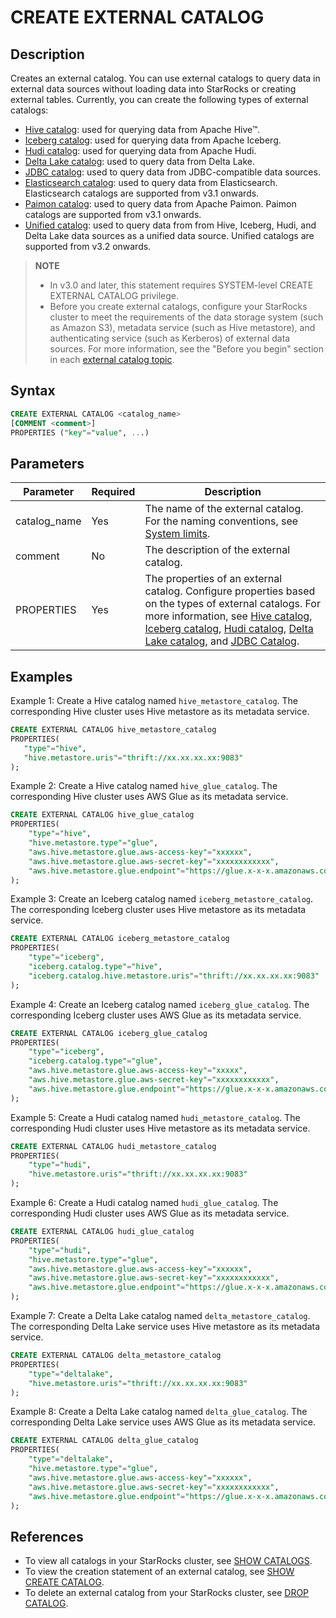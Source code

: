 ---
---

# CREATE EXTERNAL CATALOG

## Description

Creates an external catalog. You can use external catalogs to query data in external data sources without loading data into StarRocks or creating external tables. Currently, you can create the following types of external catalogs:

- [Hive catalog](../../../data_source/catalog/hive_catalog.md): used for querying data from Apache Hive™.
- [Iceberg catalog](../../../data_source/catalog/iceberg_catalog.md): used for querying data from Apache Iceberg.
- [Hudi catalog](../../../data_source/catalog/hudi_catalog.md): used for querying data from Apache Hudi.
- [Delta Lake catalog](../../../data_source/catalog/deltalake_catalog.md): used to query data from Delta Lake.
- [JDBC catalog](../../../data_source/catalog/jdbc_catalog.md): used to query data from JDBC-compatible data sources.
- [Elasticsearch catalog](../../../data_source/catalog/elasticsearch_catalog.md): used to query data from Elasticsearch. Elasticsearch catalogs are supported from v3.1 onwards.
- [Paimon catalog](../../../data_source/catalog/paimon_catalog.md): used to query data from Apache Paimon. Paimon catalogs are supported from v3.1 onwards.
- [Unified catalog](../../../data_source/catalog/unified_catalog.md): used to query data from from Hive, Iceberg, Hudi, and Delta Lake data sources as a unified data source. Unified catalogs are supported from v3.2 onwards.

> **NOTE**
>
> - In v3.0 and later, this statement requires SYSTEM-level CREATE EXTERNAL CATALOG privilege.
> - Before you create external catalogs, configure your StarRocks cluster to meet the requirements of the data storage system (such as Amazon S3), metadata service (such as Hive metastore), and authenticating service (such as Kerberos) of external data sources. For more information, see the "Before you begin" section in each [external catalog topic](../../../data_source/catalog/catalog_overview.md).

## Syntax

```SQL
CREATE EXTERNAL CATALOG <catalog_name>
[COMMENT <comment>]
PROPERTIES ("key"="value", ...)
```

## Parameters

| **Parameter** | **Required** | **Description**                                              |
| ------------- | ------------ | ------------------------------------------------------------ |
| catalog_name  | Yes          | The name of the external catalog. For the naming conventions, see [System limits](../../../reference/System_limit.md). |
| comment       | No           | The description of the external catalog. |
| PROPERTIES    | Yes          | The properties of an external catalog. Configure properties based on the types of external catalogs. For more information, see [Hive catalog](../../../data_source/catalog/hive_catalog.md), [Iceberg catalog](../../../data_source/catalog/iceberg_catalog.md), [Hudi catalog](../../../data_source/catalog/hudi_catalog.md), [Delta Lake catalog](../../../data_source/catalog/deltalake_catalog.md), and [JDBC Catalog](../../../data_source/catalog/jdbc_catalog.md). |

## Examples

Example 1: Create a Hive catalog named `hive_metastore_catalog`. The corresponding Hive cluster uses Hive metastore as its metadata service.

```SQL
CREATE EXTERNAL CATALOG hive_metastore_catalog
PROPERTIES(
   "type"="hive", 
   "hive.metastore.uris"="thrift://xx.xx.xx.xx:9083"
);
```

Example 2: Create a Hive catalog named `hive_glue_catalog`. The corresponding Hive cluster uses AWS Glue as its metadata service.

```SQL
CREATE EXTERNAL CATALOG hive_glue_catalog
PROPERTIES(
    "type"="hive", 
    "hive.metastore.type"="glue",
    "aws.hive.metastore.glue.aws-access-key"="xxxxxx",
    "aws.hive.metastore.glue.aws-secret-key"="xxxxxxxxxxxx",
    "aws.hive.metastore.glue.endpoint"="https://glue.x-x-x.amazonaws.com"
);
```

Example 3: Create an Iceberg catalog named `iceberg_metastore_catalog`. The corresponding Iceberg cluster uses Hive metastore as its metadata service.

```SQL
CREATE EXTERNAL CATALOG iceberg_metastore_catalog
PROPERTIES(
    "type"="iceberg",
    "iceberg.catalog.type"="hive",
    "iceberg.catalog.hive.metastore.uris"="thrift://xx.xx.xx.xx:9083"
);
```

Example 4: Create an Iceberg catalog named `iceberg_glue_catalog`. The corresponding Iceberg cluster uses AWS Glue as its metadata service.

```SQL
CREATE EXTERNAL CATALOG iceberg_glue_catalog
PROPERTIES(
    "type"="iceberg", 
    "iceberg.catalog.type"="glue",
    "aws.hive.metastore.glue.aws-access-key"="xxxxx",
    "aws.hive.metastore.glue.aws-secret-key"="xxxxxxxxxxxx",
    "aws.hive.metastore.glue.endpoint"="https://glue.x-x-x.amazonaws.com"
);
```

Example 5: Create a Hudi catalog named `hudi_metastore_catalog`. The corresponding Hudi cluster uses Hive metastore as its metadata service.

```SQL
CREATE EXTERNAL CATALOG hudi_metastore_catalog
PROPERTIES(
    "type"="hudi",
    "hive.metastore.uris"="thrift://xx.xx.xx.xx:9083"
);
```

Example 6: Create a Hudi catalog named `hudi_glue_catalog`. The corresponding Hudi cluster uses AWS Glue as its metadata service.

```SQL
CREATE EXTERNAL CATALOG hudi_glue_catalog
PROPERTIES(
    "type"="hudi", 
    "hive.metastore.type"="glue",
    "aws.hive.metastore.glue.aws-access-key"="xxxxxx",
    "aws.hive.metastore.glue.aws-secret-key"="xxxxxxxxxxxx",
    "aws.hive.metastore.glue.endpoint"="https://glue.x-x-x.amazonaws.com"
);
```

Example 7: Create a Delta Lake catalog named `delta_metastore_catalog`. The corresponding Delta Lake service uses Hive metastore as its metadata service.

```SQL
CREATE EXTERNAL CATALOG delta_metastore_catalog
PROPERTIES(
    "type"="deltalake",
    "hive.metastore.uris"="thrift://xx.xx.xx.xx:9083"
);
```

Example 8: Create a Delta Lake catalog named `delta_glue_catalog`. The corresponding Delta Lake service uses AWS Glue as its metadata service.

```SQL
CREATE EXTERNAL CATALOG delta_glue_catalog
PROPERTIES(
    "type"="deltalake", 
    "hive.metastore.type"="glue",
    "aws.hive.metastore.glue.aws-access-key"="xxxxxx",
    "aws.hive.metastore.glue.aws-secret-key"="xxxxxxxxxxxx",
    "aws.hive.metastore.glue.endpoint"="https://glue.x-x-x.amazonaws.com"
);
```

## References

- To view all catalogs in your StarRocks cluster, see [SHOW CATALOGS](../data-manipulation/SHOW_CATALOGS.md).
- To view the creation statement of an external catalog, see [SHOW CREATE CATALOG](../data-manipulation/SHOW_CREATE_CATALOG.md).
- To delete an external catalog from your StarRocks cluster, see [DROP CATALOG](../data-definition/DROP_CATALOG.md).
